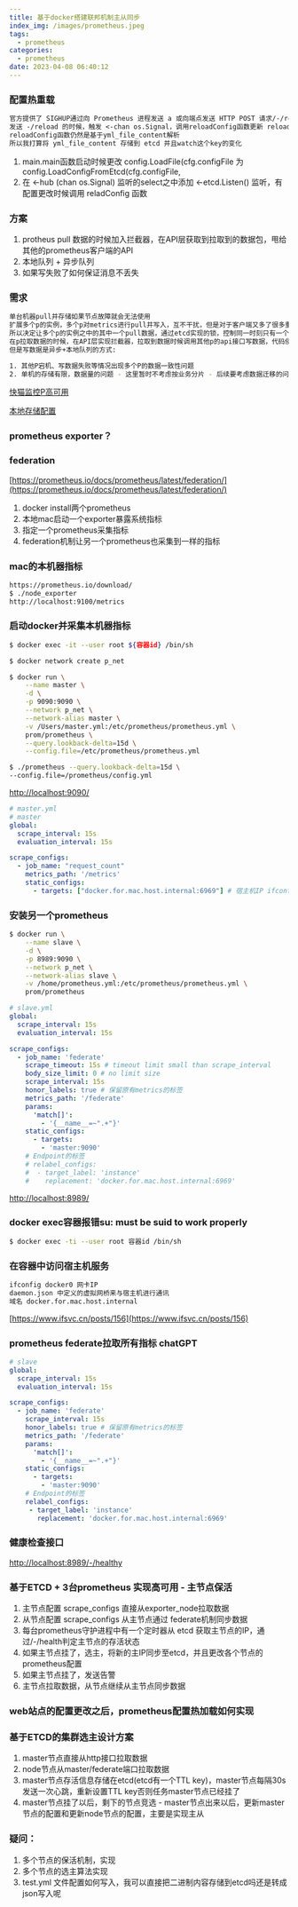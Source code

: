 ```yaml
---
title: 基于docker搭建联邦机制主从同步
index_img: /images/prometheus.jpeg
tags:
  - prometheus
categories:
  - prometheus
date: 2023-04-08 06:40:12
---
```


### 配置热重载
``` txt
官方提供了 SIGHUP通过向 Prometheus 进程发送 a 或向端点发送 HTTP POST 请求/-/reload 的方式重载配置；
发送 -/reload 的时候，触发 <-chan os.Signal，调用reloadConfig函数更新 reloader(config.Config)
reloadConfig函数仍然是基于yml_file_content解析
所以我打算将 yml_file_content 存储到 etcd 并且watch这个key的变化
```

1. main.main函数启动时候更改 config.LoadFile(cfg.configFile 为 config.LoadConfigFromEtcd(cfg.configFile,
2. 在 <-hub (chan os.Signal) 监听的select之中添加 <-etcd.Listen() 监听，有配置更改时候调用 reladConfig 函数


### 方案

1. protheus pull 数据的时候加入拦截器，在API层获取到拉取到的数据包，甩给其他的prometheus客户端的API
2. 本地队列 + 异步队列
3. 如果写失败了如何保证消息不丢失


### 需求

``` bash
单台机器pull并存储如果节点故障就会无法使用
扩展多个p的实例，多个p对metrics进行pull并写入，互不干扰，但是对于客户端又多了很多重复的网络io占用
所以决定让多个p的实例之中的其中一个pull数据，通过etcd实现的锁，控制同一时刻只有一个p的客户端pull数据
在p拉取数据的时候，在API层实现拦截器，拉取到数据时候调用其他p的api接口写数据，代码侵入最小也是最简单可靠的方案
但是写数据是异步+本地队列的方式: 

1. 其他P宕机、写数据失败等情况出现多个P的数据一致性问题
2. 单机的存储有限，数据量的问题 - 这里暂时不考虑按业务分片 - 后续要考虑数据迁移的问题
```

[快猫监控P高可用](http://flashcat.cloud/docs/content/flashcat-monitor/prometheus/ha/local-storage/)

[本地存储配置](https://blog.csdn.net/m0_60244783/article/details/127641195)

### prometheus exporter？

### federation

[https://prometheus.io/docs/prometheus/latest/federation/](https://prometheus.io/docs/prometheus/latest/federation/)

1. docker install两个prometheus
2. 本地mac启动一个exporter暴露系统指标
3. 指定一个prometheus采集指标
4. federation机制让另一个prometheus也采集到一样的指标

### mac的本机器指标

``` bash
https://prometheus.io/download/
$ ./node_exporter
http://localhost:9100/metrics
```

### 启动docker并采集本机器指标
``` bash
$ docker exec -it --user root ${容器id} /bin/sh

$ docker network create p_net

$ docker run \
    --name master \
    -d \
    -p 9090:9090 \
    --network p_net \
    --network-alias master \
    -v /Users/master.yml:/etc/prometheus/prometheus.yml \
    prom/prometheus \
    --query.lookback-delta=15d \
    --config.file=/etc/prometheus/prometheus.yml

$ ./prometheus --query.lookback-delta=15d \
--config.file=/prometheus/config.yml
```
[http://localhost:9090/](http://localhost:9090/)

``` yml
# master.yml
# master
global:
  scrape_interval: 15s
  evaluation_interval: 15s

scrape_configs:
  - job_name: "request_count"
    metrics_path: '/metrics'
    static_configs:
      - targets: ["docker.for.mac.host.internal:6969"] # 宿主机IP ifconfig获取 en0 的IP
```

### 安装另一个prometheus

``` bash
$ docker run \
    --name slave \
    -d \
    -p 8989:9090 \
    --network p_net \
    --network-alias slave \
    -v /home/prometheus.yml:/etc/prometheus/prometheus.yml \
    prom/prometheus
```

``` yml
# slave.yml
global:
  scrape_interval: 15s 
  evaluation_interval: 15s 

scrape_configs:
  - job_name: 'federate'
    scrape_timeout: 15s # timeout limit small than scrape_interval
    body_size_limit: 0 # no limit size
    scrape_interval: 15s
    honor_labels: true # 保留原有metrics的标签
    metrics_path: '/federate'
    params:
      'match[]':
        - '{__name__=~".+"}'
    static_configs:
      - targets:
        - 'master:9090'
    # Endpoint的标签
    # relabel_configs:
    #  - target_label: 'instance'
    #    replacement: 'docker.for.mac.host.internal:6969'
```

[http://localhost:8989/](http://localhost:8989/)

### docker exec容器报错su: must be suid to work properly
``` bash
$ docker exec -ti --user root 容器id /bin/sh
```

### 在容器中访问宿主机服务
``` txt
ifconfig docker0 网卡IP
daemon.json 中定义的虚拟网桥来与宿主机进行通讯
域名 docker.for.mac.host.internal
```

[https://www.ifsvc.cn/posts/156](https://www.ifsvc.cn/posts/156)

### prometheus federate拉取所有指标 chatGPT
``` yml
# slave
global:
  scrape_interval: 15s 
  evaluation_interval: 15s 

scrape_configs:
  - job_name: 'federate'
    scrape_interval: 15s
    honor_labels: true # 保留原有metrics的标签
    metrics_path: '/federate'
    params:
      'match[]':
        - '{__name__=~".+"}'
    static_configs:
      - targets:
        - 'master:9090'
    # Endpoint的标签
    relabel_configs:
     - target_label: 'instance'
       replacement: 'docker.for.mac.host.internal:6969'
```

### 健康检查接口

[http://localhost:8989/-/healthy](http://localhost:8989/-/healthy)

### 基于ETCD + 3台prometheus 实现高可用 - 主节点保活

1. 主节点配置 scrape_configs 直接从exporter_node拉取数据
2. 从节点配置 scrape_configs 从主节点通过 federate机制同步数据
3. 每台prometheus守护进程中有一个定时器从 etcd 获取主节点的IP，通过/-/health判定主节点的存活状态
4. 如果主节点挂了，选主，将新的主IP同步至etcd，并且更改各个节点的 prometheus配置
5. 如果主节点挂了，发送告警
6. 主节点拉取数据，从节点继续从主节点同步数据

### web站点的配置更改之后，prometheus配置热加载如何实现

### 基于ETCD的集群选主设计方案

1. master节点直接从http接口拉取数据
2. node节点从master/federate端口拉取数据
3. master节点存活信息存储在etcd(etcd有一个TTL key)，master节点每隔30s发送一次心跳，重新设置TTL key否则任务master节点已经挂了
4. master节点挂了以后，剩下的节点竞选 - master节点出来以后，更新master节点的配置和更新node节点的配置，主要是实现主从

### 疑问：

1. 多个节点的保活机制，实现
2. 多个节点的选主算法实现
3. test.yml 文件配置如何写入，我可以直接把二进制内容存储到etcd吗还是转成json写入呢